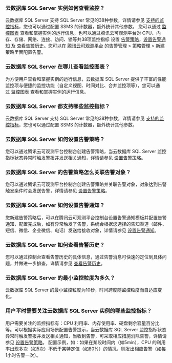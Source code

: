 ### 云数据库 SQL Server 实例如何查看监控？
云数据库 SQL Server 支持 SQL Server 常见的38种参数，详情请参见 [支持的监控指标](https://cloud.tencent.com/document/product/238/70270)，您也可以通过配置 SSMS 的计数器，额外统计其他参数。
您可以通过 [监控图表](https://cloud.tencent.com/document/product/238/70272) 查看和掌握实例的运行信息，也可以通过腾讯云可观测平台对 CPU、内存、存储、网络、连接、访问、锁等共38项监控指标 设置 [告警策略](https://cloud.tencent.com/document/product/238/70273)，[设置告警通知](https://cloud.tencent.com/document/product/238/70274) 及 [查看告警历史](https://cloud.tencent.com/document/product/238/70275)。您可以在 [腾讯云可观测平台](https://console.cloud.tencent.com/monitor/alarm2/policy/create) 的告警管理 > 策略管理 > 新建策略里面配置告警。

### 云数据库 SQL Server 在哪儿查看监控图表？
为方便用户查看和掌握实例的运行信息，云数据库 SQL Server 提供了丰富的性能监控项与便捷的监控功能（自定义视图、时间对比、合并监控项等），您可以通过 [监控图表](https://cloud.tencent.com/document/product/238/70272) 查看和掌握实例的运行信息。

### 云数据库 SQL Server 都支持哪些监控指标？
云数据库 SQL Server 支持 SQL Server 常见的38种参数，详情请参见 [支持的监控指标](https://cloud.tencent.com/document/product/238/70270)，您也可以通过配置 SSMS 的计数器，额外统计其他参数。

### 云数据库 SQL Server 如何设置告警策略？
您可以通过腾讯云可观测平台控制台创建告警策略，当云数据库 SQL Server 监控指标状态异常时触发警报并发送相关通知，详情请参见 [设置告警策略](https://cloud.tencent.com/document/product/238/70273)。

### 云数据库 SQL Server 的告警策略怎么关联告警对象？
您可以通过腾讯云可观测平台控制台创建告警策略并关联告警对象，对象达到告警触发条件时会发送告警，详情请参见 [设置告警策略](https://cloud.tencent.com/document/product/238/70273)。

[](id:SZGJTZ)
### 云数据库 SQL Server 如何设置告警通知？
您新建告警策略后，可以在腾讯云可观测平台控制台设置告警通知模板并配置告警通知，配置完成后，如有异常触发了告警，系统会根据您选择的告知渠道（邮件、短信、微信、企业微信、电话）发送给接收对象，详情请参见 [设置告警通知](https://cloud.tencent.com/document/product/238/70274)。

### 云数据库 SQL Server 如何查看告警历史？
您可以通过控制台查看告警历史的具体信息，通过告警消息可快速的定位到具体问题，并做进一步排查，详情请参见 [查看告警历史](https://cloud.tencent.com/document/product/238/70275)。

### 云数据库 SQL Server 的最小监控粒度为多久？
云数据库 SQL Server 的最小监控粒度为10秒，时间跨度随监控粒度而自适应变化。

### 用户平时需要关注云数据库 SQL Server 实例的哪些监控指标？
用户需要关注的监控指标有：CPU 利用率、内存使用率、硬盘剩余容量百分比等。可以根据实际应用场景配置告警提示，当云数据库 SQL Server 监控指标状态异常时触发警报并发送相关通知，当收到告警，可采取相应措施消除告警，详情请参见 [设置告警策略](https://cloud.tencent.com/document/product/238/70273)。
配置示例，如：如果在某段时间内（如5min），CPU 的利用率出现多次（如5次）不低于某特定值（如80%）的情况，则发出相应告警（如每1小时告警一次）。
